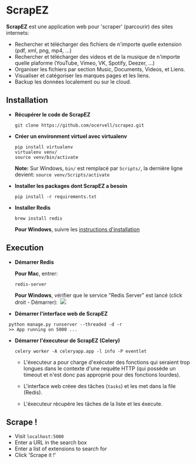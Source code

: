 # ScrapEZ

**ScrapEZ** est une application web pour 'scraper' (parcourir) des sites internets:

* Rechercher et télécharger des fichiers de n'importe quelle extension (pdf, xml, png, mp4, ...)
* Rechercher et télécharger des videos et de la musique de n'importe quelle plaforme (YouTube, Vimeo, VK, Spotify, Deezer, ...)
* Organiser les fichiers par section Music, Documents, Videos, et Liens.
* Visualiser et catégoriser les marques pages et les liens.
* Backup les données localement ou sur le cloud.

## Installation

* **Récupérer le code de ScrapEZ**
  ```
  git clone https://github.com/ocervell/scrapez.git
  ```
  
* **Créer un environment virtuel avec virtualenv**
  ```
  pip install virtualenv
  virtualenv venv/
  source venv/bin/activate
  ```
  **Note:** Sur Windows, `bin/` est remplacé par `Scripts/`, la dernière ligne devient: `source venv/Scripts/activate`
  
* **Installer les packages dont ScrapEZ a besoin**
  ```
  pip install -r requirements.txt
  ```
  
* **Installer Redis**
  
  ```
  brew install redis
  ```
  
  **Pour Windows**, suivre les [instructions d'installation](https://github.com/rgl/redis/downloads)
  
## Execution

* **Démarrer Redis**

  **Pour Mac**, entrer:
  ```
  redis-server
  ```
  
  **Pour Windows**, vérifier que le service "Redis Server" est lancé (click droit - Démarrer):
  ![](https://user-images.githubusercontent.com/9629314/34919199-f81d5268-f924-11e7-8d3c-faffd8ce1dfd.PNG)

* **Démarrer l'interface web de ScrapEZ**
 ```
  python manage.py runserver --threaded -d -r
  >> App running on 5000 ...
  ```
* **Démarrer l'éxecuteur de ScrapEZ (Celery)**
  ```
  celery worker -A celeryapp.app -l info -P eventlet
  ```
  
  * L'éxecuteur a pour charge d'exécuter des fonctions qui seraient trop longues dans le contexte d'une requête HTTP (qui possède un timeout et n'est donc pas approprié pour des fonctions lourdes).
  
  * L'interface web créee des tâches (`tasks`) et les met dans la file (Redis). 
  
  * L'éxecuteur récupère les tâches de la liste et les éxecute.
  
## Scrape !
* Visit `localhost:5000`
* Enter a URL in the search box
* Enter a list of extensions to search for
* Click 'Scrape it !'
